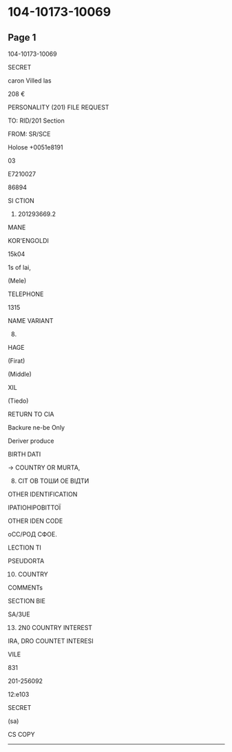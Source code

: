 # 104-10173-10069

## Page 1

104-10173-10069

SECRET

caron Villed las

208 €

PERSONALITY (201) FILE REQUEST

TO: RID/201 Section

FROM: SR/SCE

Holose +0051e8191

03

E7210027

86894

SI CTION

1. 201293669.2

MANE

KOR'ENGOLDI

15k04

1s of lai,

(Mele)

TELEPHONE

1315

NAME VARIANT

8.

HAGE

(Firat)

(Middle)

XIL

(Tiedo)

RETURN TO CIA

Backure ne-be Only

Deriver produce

BIRTH DATI

→ COUNTRY OR MURTA,

8. СІТ ОВ ТОШИ ОЕ ВІДТИ

OTHER IDENTIFICATION

ІРАТІОНІРОВІТТОЇ

OTHER IDEN CODE

оСС/РОД СФОЕ.

LECTION TI

PSEUDORTA

10. COUNTRY

COMMENTs

SECTION BIE

SA/3UE

13. 2N0 COUNTRY INTEREST

IRA, DRO COUNTET INTERESI

VILE

831

201-256092

12:e103

SECRET

(sa)

CS COPY

---

